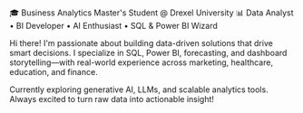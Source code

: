 🎓 Business Analytics Master's Student @ Drexel University
📊 Data Analyst • BI Developer • AI Enthusiast • SQL & Power BI Wizard

Hi there! I'm passionate about building data-driven solutions that drive smart decisions. I specialize in SQL, Power BI, forecasting, and dashboard storytelling—with real-world experience across marketing, healthcare, education, and finance.

Currently exploring generative AI, LLMs, and scalable analytics tools. Always excited to turn raw data into actionable insight!



<!--
**Snehaaa-R/Snehaaa-R** is a ✨ _special_ ✨ repository because its `README.md` (this file) appears on your GitHub profile.

Here are some ideas to get you started:

- 🔭 I’m currently working on ...
- 🌱 I’m currently learning ...
- 👯 I’m looking to collaborate on ...
- 🤔 I’m looking for help with ...
- 💬 Ask me about ...
- 📫 How to reach me: ...
- 😄 Pronouns: ...
- ⚡ Fun fact: ...
-->
